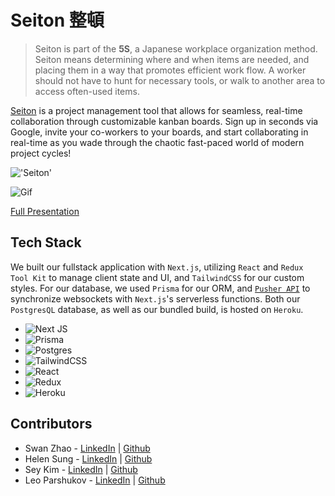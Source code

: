 # Seiton 整頓

> Seiton is part of the **5S**, a Japanese workplace organization method. Seiton means determining where and when items are needed, and placing them in a way that promotes efficient work flow. A worker should not have to hunt for necessary tools, or walk to another area to access often-used items. 

[Seiton](https://seiton-fsa.herokuapp.com/orgs) is a project management tool that allows for seamless, real-time collaboration through customizable kanban boards. Sign up in seconds via Google, invite your co-workers to your boards, and start collaborating in real-time as you wade through the chaotic fast-paced world of modern project cycles! 

!['Seiton'](./seiton-home.png)

<!-- ![from_giphy](https://media.giphy.com/media/cZdjq5yeMpT8jFimxa/giphy.gif) -->

![Gif](./readme.gif)

[Full Presentation](https://www.youtube.com/watch?v=AKf6ypBnmvc)

## Tech Stack

We built our fullstack application with `Next.js`, utilizing `React` and `Redux Tool Kit` to manage client state and UI, and `TailwindCSS` for our custom styles. For our database, we used `Prisma` for our ORM, and [`Pusher API`](https://pusher.com/) to synchronize websockets with `Next.js`'s serverless functions. Both our `PostgresQL` database, as well as our bundled build, is hosted on `Heroku`.

- ![Next JS](https://img.shields.io/badge/Next-black?style=for-the-badge&logo=next.js&logoColor=white)
- ![Prisma](https://img.shields.io/badge/Prisma-3982CE?style=for-the-badge&logo=Prisma&logoColor=white)
- ![Postgres](https://img.shields.io/badge/postgres-%23316192.svg?style=for-the-badge&logo=postgresql&logoColor=white)
- ![TailwindCSS](https://img.shields.io/badge/tailwindcss-%2338B2AC.svg?style=for-the-badge&logo=tailwind-css&logoColor=white)
- ![React](https://img.shields.io/badge/react-%2320232a.svg?style=for-the-badge&logo=react&logoColor=%2361DAFB)
- ![Redux](https://img.shields.io/badge/redux-%23593d88.svg?style=for-the-badge&logo=redux&logoColor=white)
- ![Heroku](https://img.shields.io/badge/heroku-%23430098.svg?style=for-the-badge&logo=heroku&logoColor=white)

## Contributors

- Swan Zhao - [LinkedIn](https://www.linkedin.com/in/swan-zhao/) | [Github](https://github.com/swan-zhao)
- Helen Sung - [LinkedIn](https://www.linkedin.com/in/helen-sung/) | [Github](https://github.com/helsung)
- Sey Kim - [LinkedIn](https://www.linkedin.com/in/sey-kim/) | [Github](https://github.com/iseykim)
- Leo Parshukov - [LinkedIn](https://www.linkedin.com/in/leoparshukov/) | [Github](https://github.com/leon86ka)


